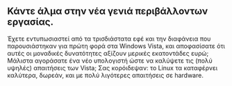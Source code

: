 <?php require("../../entete.php"); ?> <?php require("../../base.php"); ?> <?php require("../../fonctions.php"); ?>

<div id="corps">

<h2>Κάντε άλμα στην νέα γενιά περιβάλλοντων εργασίας.</h2>

<p>Έχετε εντυπωσιαστεί από τα τρισδιάστατα εφέ και την διαφάνεια που
παρουσιάστηκαν για πρώτη φορά στα Windows Vista, και αποφασίσατε ότι
αυτές οι μοναδικές δυνατότητες αξίζουν μερικές εκατοντάδες ευρώ; Μάλιστα
αγοράσατε ένα νέο υπολογιστή ώστε να καλύψετε τις (πολύ υψηλές) απαιτήσεις
των Vista; Σας κορόιδεψαν: το Linux τα καταφέρνει καλύτερα, δωρεάν, και με
πολύ λιγότερες απαιτήσεις σε hardware.</p>

<? all_video_ids_from_file ();?>

</div>



